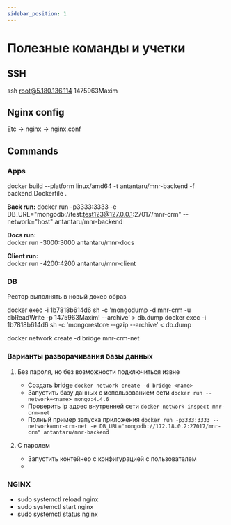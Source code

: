 ```yaml
---
sidebar_position: 1
---
```


# Полезные команды и учетки

## SSH

ssh root@5.180.136.114 1475963Maxim

## Nginx config
Etc -> nginx -> nginx.conf

## Commands

### Apps

docker build --platform linux/amd64 -t antantaru/mnr-backend -f backend.Dockerfile .

**Back run:**
docker run -p3333:3333 -e DB_URL="mongodb://test:test123@127.0.0.1:27017/mnr-crm" --network="host" antantaru/mnr-backend

**Docs run:**  
docker run -3000:3000 antantaru/mnr-docs

**Client run:**  
docker run -4200:4200 antantaru/mnr-client

### DB

Рестор выполнять в новый докер образ

docker exec -i 1b7818b614d6 sh -c 'mongodump -d mnr-crm -u dbReadWrite -p 1475963Maxim! --archive' > db.dump
docker exec -i 1b7818b614d6 sh -c 'mongorestore --gzip --archive' < db.dump

docker network create -d bridge mnr-crm-net

### Варианты разворачивания базы данных

1) Без пароля, но без возможности подключиться извне
   - Создать bridge `docker network create -d bridge <name>`
   - Запустить базу данных с использованием сети `docker run --network=<name> mongo:4.4.6`
   - Проверить ip адрес внутренней сети `docker network inspect mnr-crm-net`
   - Полный пример запуска приложения `docker run -p3333:3333 --network=mnr-crm-net -e DB_URL="mongodb://172.18.0.2:27017/mnr-crm" antantaru/mnr-backend`

2) С паролем
   - Запустить контейнер с конфигурацией с пользователем
   - 

### NGINX

- sudo systemctl reload nginx
- sudo systemctl start nginx
- sudo systemctl status nginx
